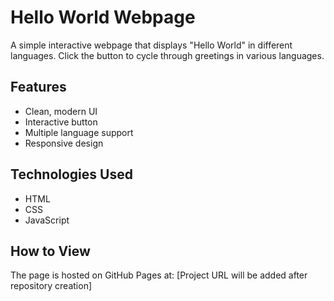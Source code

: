 # Hello World Webpage

A simple interactive webpage that displays "Hello World" in different languages. Click the button to cycle through greetings in various languages.

## Features
- Clean, modern UI
- Interactive button
- Multiple language support
- Responsive design

## Technologies Used
- HTML
- CSS
- JavaScript

## How to View
The page is hosted on GitHub Pages at: [Project URL will be added after repository creation] 